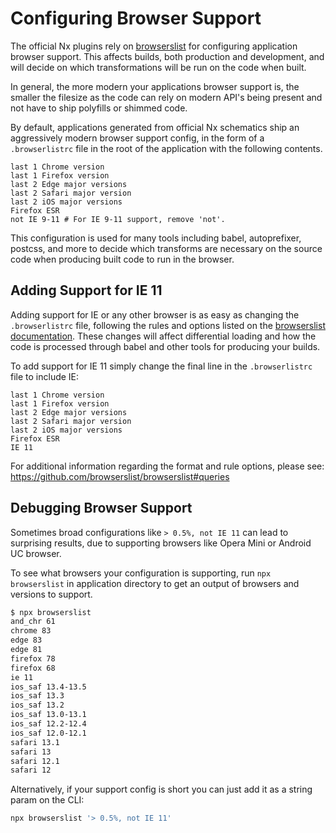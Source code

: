 # Configuring Browser Support

The official Nx plugins rely on [browserslist](https://github.com/browserslist/browserslist) for configuring application browser support. This affects builds, both production and development, and will decide on which transformations will be run on the code when built.

In general, the more modern your applications browser support is, the smaller the filesize as the code can rely on modern API's being present and not have to ship polyfills or shimmed code.

By default, applications generated from official Nx schematics ship an aggressively modern browser support config, in the form of a `.browserlistrc` file in the root of the application with the following contents.

```
last 1 Chrome version
last 1 Firefox version
last 2 Edge major versions
last 2 Safari major version
last 2 iOS major versions
Firefox ESR
not IE 9-11 # For IE 9-11 support, remove 'not'.
```

This configuration is used for many tools including babel, autoprefixer, postcss, and more to decide which transforms are necessary on the source code when producing built code to run in the browser.

## Adding Support for IE 11

Adding support for IE or any other browser is as easy as changing the `.browserlistrc` file, following the rules and options listed on the [browserslist documentation](https://github.com/browserslist/browserslist#queries). These changes will affect differential loading and how the code is processed through babel and other tools for producing your builds.

To add support for IE 11 simply change the final line in the `.browserlistrc` file to include IE:

```
last 1 Chrome version
last 1 Firefox version
last 2 Edge major versions
last 2 Safari major version
last 2 iOS major versions
Firefox ESR
IE 11
```

For additional information regarding the format and rule options, please see: https://github.com/browserslist/browserslist#queries

## Debugging Browser Support

Sometimes broad configurations like `> 0.5%, not IE 11` can lead to surprising results, due to supporting browsers like Opera Mini or Android UC browser.

To see what browsers your configuration is supporting, run `npx browserslist` in application directory to get an output of browsers and versions to support.

```sh
$ npx browserslist
and_chr 61
chrome 83
edge 83
edge 81
firefox 78
firefox 68
ie 11
ios_saf 13.4-13.5
ios_saf 13.3
ios_saf 13.2
ios_saf 13.0-13.1
ios_saf 12.2-12.4
ios_saf 12.0-12.1
safari 13.1
safari 13
safari 12.1
safari 12
```

Alternatively, if your support config is short you can just add it as a string param on the CLI:

```sh
npx browserslist '> 0.5%, not IE 11'
```
